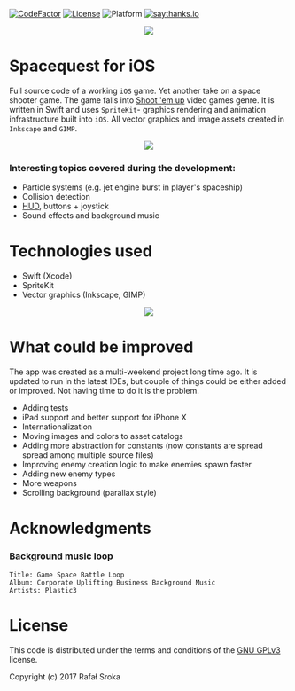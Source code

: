 [![CodeFactor](https://www.codefactor.io/repository/github/r3econ/spacequest-ios/badge)](https://www.codefactor.io/repository/github/r3econ/spacequest-ios)
[![License](https://img.shields.io/badge/license-GNU%20GPLv3-brightgreen.svg)](https://www.gnu.org/licenses/gpl-3.0.en.html)
![Platform](https://img.shields.io/badge/platform-ios-lightgrey.svg)
[![saythanks.io](https://img.shields.io/badge/saythanks.io-now-1EAEDB.svg)](https://saythanks.io/to/r3econ)

<p align="center">
<img src="https://i.imgur.com/IkQOLmG.png">
</p>

# Spacequest for iOS
Full source code of a working `iOS` game. Yet another take on a space shooter game. The game falls into [Shoot 'em up](https://en.wikipedia.org/wiki/Shoot_%27em_up) video games genre. It is written in Swift and uses `SpriteKit`- graphics rendering and animation infrastructure built into `iOS`. All vector graphics and image assets created in `Inkscape` and `GIMP`.

<p align="center">
<img src="https://thumbs.gfycat.com/PoshAlarmingFlyingsquirrel-size_restricted.gif">
</p>

### Interesting topics covered during the development:
- Particle systems (e.g. jet engine burst in player's spaceship)
- Collision detection
- [HUD](https://en.wikipedia.org/wiki/HUD_(video_gaming)), buttons + joystick
- Sound effects and background music

# Technologies used
- Swift (Xcode)
- SpriteKit
- Vector graphics (Inkscape, GIMP)


<p align="center">
<img src="https://i.imgur.com/w7PKnL1.png">
</p>


# What could be improved
The app was created as a multi-weekend project long time ago. It is updated to run in the latest IDEs, but couple of things could be either added or improved. Not having time to do it is the problem.
- Adding tests
- iPad support and better support for iPhone X
- Internationalization
- Moving images and colors to asset catalogs
- Adding more abstraction for constants (now constants are spread spread among multiple source files)
- Improving enemy creation logic to make enemies spawn faster
- Adding new enemy types
- More weapons
- Scrolling background (parallax style)

# Acknowledgments

### Background music loop
```
Title: Game Space Battle Loop
Album: Corporate Uplifting Business Background Music
Artists: Plastic3
```

# License
This code is distributed under the terms and conditions of the [GNU GPLv3](https://choosealicense.com/licenses/gpl-3.0/) license.

Copyright (c) 2017 Rafał Sroka
